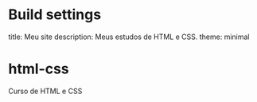 # Build settings

title: Meu site
description: Meus estudos de HTML e CSS.
theme: minimal


# html-css
 Curso de HTML e CSS
